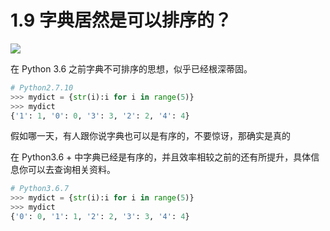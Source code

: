 # 1.9 字典居然是可以排序的？
![](http://image.iswbm.com/20200804124133.png)

在 Python 3.6 之前字典不可排序的思想，似乎已经根深蒂固。

```python
# Python2.7.10
>>> mydict = {str(i):i for i in range(5)}
>>> mydict
{'1': 1, '0': 0, '3': 3, '2': 2, '4': 4}
```

假如哪一天，有人跟你说字典也可以是有序的，不要惊讶，那确实是真的

在 Python3.6 + 中字典已经是有序的，并且效率相较之前的还有所提升，具体信息你可以去查询相关资料。

```python
# Python3.6.7
>>> mydict = {str(i):i for i in range(5)}
>>> mydict
{'0': 0, '1': 1, '2': 2, '3': 3, '4': 4}
```




